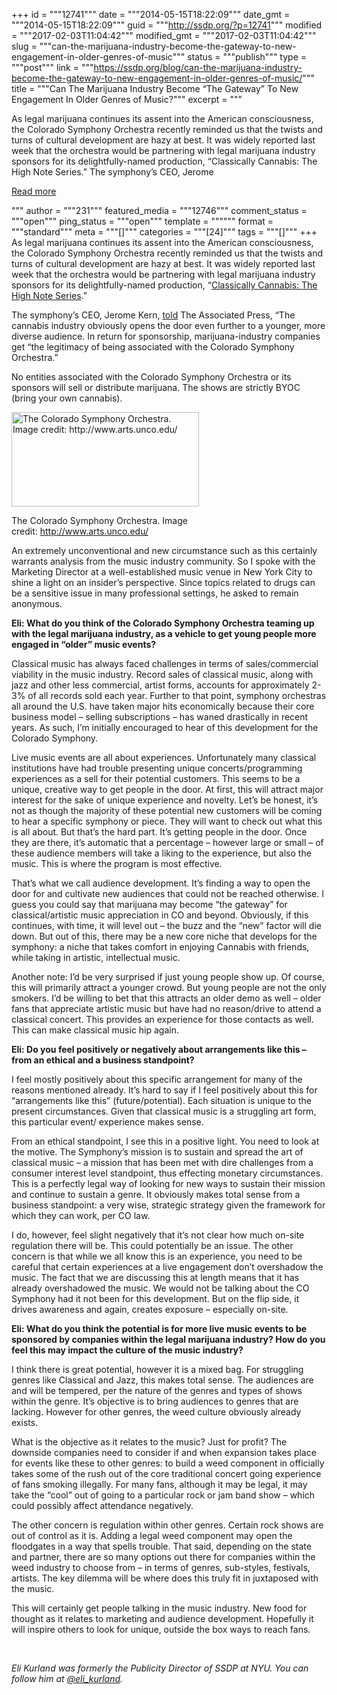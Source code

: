 +++
id = """12741"""
date = """2014-05-15T18:22:09"""
date_gmt = """2014-05-15T18:22:09"""
guid = """http://ssdp.org/?p=12741"""
modified = """2017-02-03T11:04:42"""
modified_gmt = """2017-02-03T11:04:42"""
slug = """can-the-marijuana-industry-become-the-gateway-to-new-engagement-in-older-genres-of-music"""
status = """publish"""
type = """post"""
link = """https://ssdp.org/blog/can-the-marijuana-industry-become-the-gateway-to-new-engagement-in-older-genres-of-music/"""
title = """Can The Marijuana Industry Become “The Gateway” To New Engagement In   Older Genres of Music?"""
excerpt = """<p>As legal marijuana continues its assent into the American consciousness, the Colorado Symphony Orchestra recently reminded us that the twists and turns of cultural development are hazy at best. It was widely reported last week that the orchestra would be partnering with legal marijuana industry sponsors for its delightfully-named production, “Classically Cannabis: The High Note Series.” The symphony’s CEO, Jerome</p>
<div class="h10"></div>
<p><a class="more-link2 flat" href="https://ssdp.org/blog/can-the-marijuana-industry-become-the-gateway-to-new-engagement-in-older-genres-of-music/">Read more</a></p>
"""
author = """231"""
featured_media = """12746"""
comment_status = """open"""
ping_status = """open"""
template = """"""
format = """standard"""
meta = """[]"""
categories = """[24]"""
tags = """[]"""
+++
As legal marijuana continues its assent into the American consciousness, the Colorado Symphony Orchestra recently reminded us that the twists and turns of cultural development are hazy at best. It was widely reported last week that the orchestra would be partnering with legal marijuana industry sponsors for its delightfully-named production, “<a title="Classically Cannabis: The High Note Series" href="https://www.coloradosymphony.org/Events/Classically-Cannabis" target="_blank">Classically Cannabis: The High Note Series</a>.”

The symphony’s CEO, Jerome Kern, <a href="http://bigstory.ap.org/article/colorado-symphony-links-pot-industry" target="_blank">told</a> The Associated Press, “The cannabis industry obviously opens the door even further to a younger, more diverse audience. In return for sponsorship, marijuana-industry companies get “the legitimacy of being associated with the Colorado Symphony Orchestra.”

No entities associated with the Colorado Symphony Orchestra or its sponsors will sell or distribute marijuana. The shows are strictly BYOC (bring your own cannabis).

<div id="attachment_12746" style="width: 310px" class="wp-caption alignright"><a href="http://ssdp.org/assets/orchestra2.gif"><img class="wp-image-12746 size-medium" src="http://ssdp.org/assets/orchestra2-300x151.gif" alt="The Colorado Symphony Orchestra. Image credit: http://www.arts.unco.edu/" width="300" height="151" /></a><p class="wp-caption-text">The Colorado Symphony Orchestra. Image credit: <a href="http://www.arts.unco.edu/" target="_blank">http://www.arts.unco.edu/</a></p></div>

An extremely unconventional and new circumstance such as this certainly warrants analysis from the music industry community. So I spoke with the Marketing Director at a well-established music venue in New York City to shine a light on an insider’s perspective. Since topics related to drugs can be a sensitive issue in many professional settings, he asked to remain anonymous.

<strong>Eli: What do you think of the Colorado Symphony Orchestra teaming up with the legal marijuana industry, as a vehicle to get young people more engaged in &#8220;older&#8221; music events?</strong>

Classical music has always faced challenges in terms of sales/commercial viability in the music industry. Record sales of classical music, along with jazz and other less commercial, artist forms, accounts for approximately 2-3% of all records sold each year. Further to that point, symphony orchestras all around the U.S. have taken major hits economically because their core business model &#8211; selling subscriptions &#8211; has waned drastically in recent years. As such, I&#8217;m initially encouraged to hear of this development for the Colorado Symphony.

Live music events are all about experiences. Unfortunately many classical institutions have had trouble presenting unique concerts/programming experiences as a sell for their potential customers. This seems to be a unique, creative way to get people in the door. At first, this will attract major interest for the sake of unique experience and novelty. Let&#8217;s be honest, it&#8217;s not as though the majority of these potential new customers will be coming to hear a specific symphony or piece. They will want to check out what this is all about. But that&#8217;s the hard part. It&#8217;s getting people in the door. Once they are there, it&#8217;s automatic that a percentage – however large or small – of these audience members will take a liking to the experience, but also the music. This is where the program is most effective.

That&#8217;s what we call audience development. It&#8217;s finding a way to open the door for and cultivate new audiences that could not be reached otherwise. I guess you could say that marijuana may become &#8220;the gateway&#8221; for classical/artistic music appreciation in CO and beyond. Obviously, if this continues, with time, it will level out &#8211; the buzz and the &#8220;new&#8221; factor will die down. But out of this, there may be a new core niche that develops for the symphony: a niche that takes comfort in enjoying Cannabis with friends, while taking in artistic, intellectual music.

Another note: I&#8217;d be very surprised if just young people show up. Of course, this will primarily attract a younger crowd. But young people are not the only smokers. I&#8217;d be willing to bet that this attracts an older demo as well &#8211; older fans that appreciate artistic music but have had no reason/drive to attend a classical concert. This provides an experience for those contacts as well. This can make classical music hip again.

<strong>Eli: Do you feel positively or negatively about arrangements like this &#8211; from an ethical and a business standpoint?</strong>

I feel mostly positively about this specific arrangement for many of the reasons mentioned already. It&#8217;s hard to say if I feel positively about this for &#8220;arrangements like this&#8221; (future/potential). Each situation is unique to the present circumstances. Given that classical music is a struggling art form, this particular event/ experience makes sense.

From an ethical standpoint, I see this in a positive light. You need to look at the motive. The Symphony&#8217;s mission is to sustain and spread the art of classical music &#8211; a mission that has been met with dire challenges from a consumer interest level standpoint, thus effecting monetary circumstances. This is a perfectly legal way of looking for new ways to sustain their mission and continue to sustain a genre. It obviously makes total sense from a business standpoint: a very wise, strategic strategy given the framework for which they can work, per CO law.

I do, however, feel slight negatively that it&#8217;s not clear how much on-site regulation there will be. This could potentially be an issue. The other concern is that while we all know this is an experience, you need to be careful that certain experiences at a live engagement don&#8217;t overshadow the music. The fact that we are discussing this at length means that it has already overshadowed the music. We would not be talking about the CO Symphony had it not been for this development. But on the flip side, it drives awareness and again, creates exposure – especially on-site.

<strong>Eli: What do you think the potential is for more live music events to be sponsored by companies within the legal marijuana industry? How do you feel this may impact the culture of the music industry?</strong>

I think there is great potential, however it is a mixed bag. For struggling genres like Classical and Jazz, this makes total sense. The audiences are and will be tempered, per the nature of the genres and types of shows within the genre. It&#8217;s objective is to bring audiences to genres that are lacking. However for other genres, the weed culture obviously already exists.

What is the objective as it relates to the music? Just for profit? The downside companies need to consider if and when expansion takes place for events like these to other genres: to build a weed component in officially takes some of the rush out of the core traditional concert going experience of fans smoking illegally. For many fans, although it may be legal, it may take the &#8220;cool&#8221; out of going to a particular rock or jam band show &#8211; which could possibly affect attendance negatively.

The other concern is regulation within other genres. Certain rock shows are out of control as it is. Adding a legal weed component may open the floodgates in a way that spells trouble. That said, depending on the state and partner, there are so many options out there for companies within the weed industry to choose from – in terms of genres, sub-styles, festivals, artists. The key dilemma will be where does this truly fit in juxtaposed with the music.

This will certainly get people talking in the music industry. New food for thought as it relates to marketing and audience development. Hopefully it will inspire others to look for unique, outside the box ways to reach fans.

&nbsp;

<em>Eli Kurland was formerly the Publicity Director of SSDP at NYU. You can follow him at <a href="https://twitter.com/eli_kurland" target="_blank">@eli_kurland</a>.</em>
